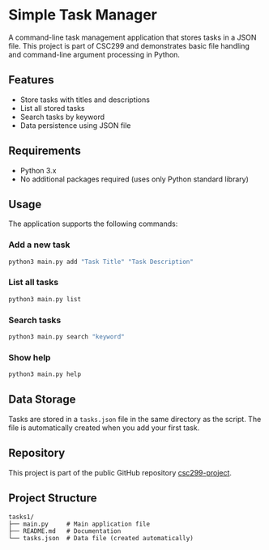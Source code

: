 # Simple Task Manager

A command-line task management application that stores tasks in a JSON file. This project is part of CSC299 and demonstrates basic file handling and command-line argument processing in Python.

## Features

- Store tasks with titles and descriptions
- List all stored tasks
- Search tasks by keyword
- Data persistence using JSON file

## Requirements

- Python 3.x
- No additional packages required (uses only Python standard library)

## Usage

The application supports the following commands:

### Add a new task
```bash
python3 main.py add "Task Title" "Task Description"
```

### List all tasks
```bash
python3 main.py list
```

### Search tasks
```bash
python3 main.py search "keyword"
```

### Show help
```bash
python3 main.py help
```

## Data Storage

Tasks are stored in a `tasks.json` file in the same directory as the script. The file is automatically created when you add your first task.

## Repository

This project is part of the public GitHub repository [csc299-project](https://github.com/shan-9215/csc299-project).

## Project Structure

```
tasks1/
├── main.py     # Main application file
├── README.md   # Documentation
└── tasks.json  # Data file (created automatically)
```
